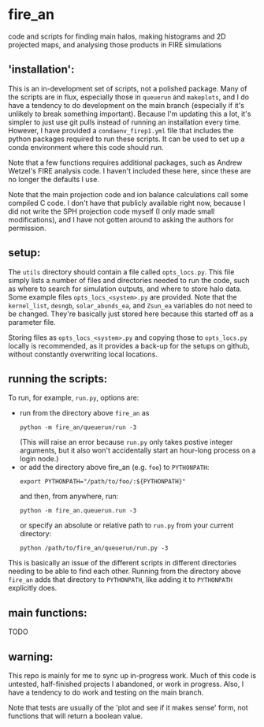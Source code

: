 # fire_an
code and scripts for finding main halos, making histograms and 2D
projected maps, and analysing those products in FIRE simulations

'installation':
---------------
This is an in-development set of scripts, not a polished package. Many
of the scripts are in flux, especially those in `queuerun` and 
`makeplots`, and I do have a tendency to do development on the main 
branch (especially if it's unlikely to break something important). 
Because I'm updating this a lot, it's simpler to just use git pulls 
instead of running an installation every time. However, I have provided
a `condaenv_firep1.yml` file that includes the python packages required 
to run these scripts. It can be used to set up a conda environment 
where this code should run.

Note that a few functions requires additional packages, such as Andrew
Wetzel's FIRE analysis code. I haven't included these here, since these
are no longer the defaults I use.

Note that the main projection code and ion balance calculations call 
some compiled C code. I don't have that publicly available right now, 
because I did not write the SPH projection code myself (I only made 
small modifications), and I have not gotten around to asking the authors
for permission.

setup:
------
The `utils` directory should contain a file called `opts_locs.py`. This
file simply lists a number of files and directories needed to run the
code, such as where to search for simulation outputs, and where to store
halo data. Some example files `opts_locs_<system>.py` are provided.
Note that the `kernel_list`, `desngb`, `solar_abunds_ea`, and `Zsun_ea`
variables do not need to be changed. They're basically just stored here
because this started off as a parameter file.

Storing files as `opts_locs_<system>.py` and copying those to 
`opts_locs.py` locally is recommended, as it provides a back-up for the 
setups on github, without constantly overwriting local locations.

running the scripts:
--------------------
To run, for example, `run.py`, options are:
- run from the directory above `fire_an` as
  ```
  python -m fire_an/queuerun/run -3
  ```
  (This will raise an error because `run.py` only takes postive integer
  arguments, but it also won't accidentally start an hour-long process
  on a login node.)
- or add the directory above fire_an (e.g. `foo`) to `PYTHONPATH`:
  ```
  export PYTHONPATH="/path/to/foo/:${PYTHONPATH}"
  ```
  and then, from anywhere, run: 
  ```
  python -m fire_an.queuerun.run -3
  ```
  or specify an absolute or relative path to `run.py` from your 
  current directory:
  ```
  python /path/to/fire_an/queuerun/run.py -3
  ```

This is basically an issue of the different scripts in different 
directories needing to be able to find each other. Running from the
directory above `fire_an` adds that directory to `PYTHONPATH`, like 
adding it to `PYTHONPATH` explicitly does. 


main functions:
---------------
TODO

warning:
--------
This repo is mainly for me to sync up in-progress work. Much of this
code is untested, half-finished projects I abandoned, or work in 
progress. Also, I have a tendency to do work and testing on the main
branch.

Note that tests are usually of the 'plot and see if it makes sense'
form, not functions that will return a boolean value.

